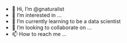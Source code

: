 - 👋 Hi, I’m @gnaturalist
- 👀 I’m interested in ...
- 🌱 I’m currently learning to be a data scientist
- 💞️ I’m looking to collaborate on ...
- 📫 How to reach me ...

<!---
gnaturalist/gnaturalist is a ✨ special ✨ repository because its `README.md` (this file) appears on your GitHub profile.
You can click the Preview link to take a look at your changes.
--->
